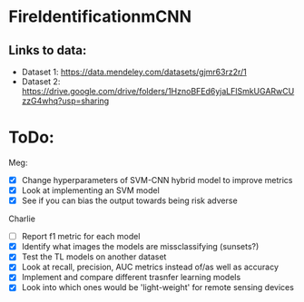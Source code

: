 # FireIdentificationmCNN

## Links to data:

 - Dataset 1: https://data.mendeley.com/datasets/gjmr63rz2r/1
 - Dataset 2: https://drive.google.com/drive/folders/1HznoBFEd6yjaLFlSmkUGARwCUzzG4whq?usp=sharing
 
 
# ToDo:

Meg:
- [X] Change hyperparameters of SVM-CNN hybrid model to improve metrics
- [X] Look at implementing an SVM model
- [X] See if you can bias the output towards being risk adverse

Charlie
- [ ] Report f1 metric for each model
- [X] Identify what images the models are missclassifying (sunsets?)
- [X] Test the TL models on another dataset
- [X] Look at recall, precision, AUC metrics instead of/as well as accuracy
- [X] Implement and compare different trasnfer learning models
- [X] Look into which ones would be 'light-weight' for remote sensing devices

